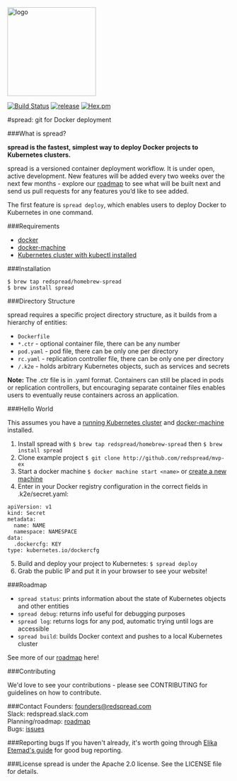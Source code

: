 <img src="https://redspread.com/images/logo.svg" alt="logo" width= "200"/>

[![Build Status](https://travis-ci.org/redspread/spread.svg?branch=master)](https://travis-ci.org/redspread/spread) [![release](https://img.shields.io/badge/release-v0.0.1-red.svg)]() [![Hex.pm](https://img.shields.io/hexpm/l/plug.svg)]()


#spread: git for Docker deployment

###What is spread?

**spread is the fastest, simplest way to deploy Docker projects to Kubernetes clusters.** 

spread is a versioned container deployment workflow. It is under open, active development. New features will be added every two weeks over the next few months - explore our <a href="https://github.com/redspread/spread/blob/master/roadmap">roadmap</a> to see what will be built next and send us pull requests for any features you’d like to see added. 

The first feature is `spread deploy`, which enables users to deploy Docker to Kubernetes in one command. 

###Requirements
* <a href="https://docs.docker.com/engine/installation/">docker</a>
* <a href="https://docs.docker.com/machine/get-started/">docker-machine</a>
* <a href="https://blog.redspread.com/2016/02/04/google-container-engine-quickstart/">Kubernetes cluster with kubectl installed</a>

###Installation

`$ brew tap redspread/homebrew-spread`  
`$ brew install spread`

###Directory Structure

spread requires a specific project directory structure, as it builds from a hierarchy of entities:

* `Dockerfile`
* `*.ctr` - optional container file, there can be any number
* `pod.yaml` - pod file, there can be only one per directory
* `rc.yaml` - replication controller file, there can be only one per directory
* `/.k2e` - holds arbitrary Kubernetes objects, such as services and secrets

**Note:** The .ctr file is in .yaml format. Containers can still be placed in pods or replication controllers, but encouraging separate container files enables users to eventually reuse containers across an application.

###Hello World

This assumes you have a <a href="https://blog.redspread.com/2016/02/04/google-container-engine-quickstart/">running Kubernetes cluster</a> and <a href="https://docs.docker.com/machine/get-started/">docker-machine</a> installed.

1. Install spread with `$ brew tap redspread/homebrew-spread` then `$ brew install spread` 
2. Clone example project `$ git clone http://github.com/redspread/mvp-ex`
3. Start a docker machine `$ docker machine start <name>` or <a href="https://docs.docker.com/machine/get-started/">create a new machine</a>
4. Enter in your Docker registry configuration in the correct fields in .k2e/secret.yaml:
<pre><code>apiVersion: v1
kind: Secret
metadata:
  name: NAME
  namespace: NAMESPACE
data:
  .dockercfg: KEY
type: kubernetes.io/dockercfg</code></pre>
5. Build and deploy your project to Kubernetes: `$ spread deploy`
6. Grab the public IP and put it in your browser to see your website!

###Roadmap

* `spread status`: prints information about the state of Kubernetes objects and other entities 
* `spread debug`: returns info useful for debugging purposes
* `spread log`: returns logs for any pod, automatic trying until logs are accessible
* `spread build`: builds Docker context and pushes to a local Kubernetes cluster

See more of our <a href="https://github.com/redspread/spread/blob/master/roadmap">roadmap</a> here!

###Contributing

We'd love to see your contributions - please see CONTRIBUTING for guidelines on how to contribute.

###Contact
Founders: founders@redspread.com  
Slack: redspread.slack.com  
Planning/roadmap: <a href="http://github.com/redspread/spread/roadmap.md">roadmap</a>  
Bugs: <a href="https://github.com/redspread/spread/issues">issues</a>

###Reporting bugs
If you haven't already, it's worth going through <a href="http://fantasai.inkedblade.net/style/talks/filing-good-bugs/">Elika Etemad's guide</a> for good bug reporting.

###License
spread is under the Apache 2.0 license. See the LICENSE file for details.